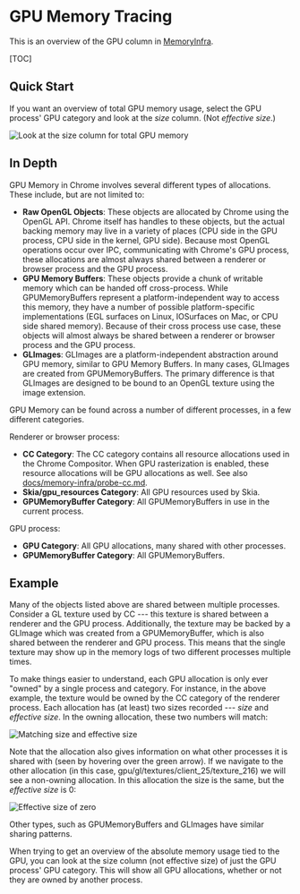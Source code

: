 # GPU Memory Tracing

This is an overview of the GPU column in [MemoryInfra][memory-infra].

[TOC]

## Quick Start

If you want an overview of total GPU memory usage, select the GPU process' GPU
category and look at the _size_ column. (Not _effective size_.)

![Look at the size column for total GPU memory][gpu-size-column]

[memory-infra]:    README.md
[gpu-size-column]: https://storage.googleapis.com/chromium-docs.appspot.com/c7d632c18d90d99e393ad0ade929f96e7d8243fe

## In Depth

GPU Memory in Chrome involves several different types of allocations. These
include, but are not limited to:

 * **Raw OpenGL Objects**: These objects are allocated by Chrome using the
   OpenGL API. Chrome itself has handles to these objects, but the actual
   backing memory may live in a variety of places (CPU side in the GPU process,
   CPU side in the kernel, GPU side). Because most OpenGL operations occur over
   IPC, communicating with Chrome's GPU process, these allocations are almost
   always shared between a renderer or browser process and the GPU process.
 * **GPU Memory Buffers**: These objects provide a chunk of writable memory
   which can be handed off cross-process. While GPUMemoryBuffers represent a
   platform-independent way to access this memory, they have a number of
   possible platform-specific implementations (EGL surfaces on Linux,
   IOSurfaces on Mac, or CPU side shared memory). Because of their cross
   process use case, these objects will almost always be shared between a
   renderer or browser process and the GPU process.
 * **GLImages**: GLImages are a platform-independent abstraction around GPU
   memory, similar to GPU Memory Buffers. In many cases, GLImages are created
   from GPUMemoryBuffers. The primary difference is that GLImages are designed
   to be bound to an OpenGL texture using the image extension.

GPU Memory can be found across a number of different processes, in a few
different categories.

Renderer or browser process:

 * **CC Category**: The CC category contains all resource allocations used in
   the Chrome Compositor. When GPU rasterization is enabled, these resource
   allocations will be GPU allocations as well. See also
   [docs/memory-infra/probe-cc.md][cc-memory].
 * **Skia/gpu_resources Category**: All GPU resources used by Skia.
 * **GPUMemoryBuffer Category**: All GPUMemoryBuffers in use in the current
   process.

GPU process:

 * **GPU Category**: All GPU allocations, many shared with other processes.
 * **GPUMemoryBuffer Category**: All GPUMemoryBuffers.

## Example

Many of the objects listed above are shared between multiple processes.
Consider a GL texture used by CC --- this texture is shared between a renderer
and the GPU process. Additionally, the texture may be backed by a GLImage which
was created from a GPUMemoryBuffer, which is also shared between the renderer
and GPU process. This means that the single texture may show up in the memory
logs of two different processes multiple times.

To make things easier to understand, each GPU allocation is only ever "owned"
by a single process and category. For instance, in the above example, the
texture would be owned by the CC category of the renderer process. Each
allocation has (at least) two sizes recorded --- _size_ and _effective size_.
In the owning allocation, these two numbers will match:

![Matching size and effective size][owner-size]

Note that the allocation also gives information on what other processes it is
shared with (seen by hovering over the green arrow). If we navigate to the
other allocation (in this case, gpu/gl/textures/client_25/texture_216) we will
see a non-owning allocation. In this allocation the size is the same, but the
_effective size_ is 0:

![Effective size of zero][non-owner-size]

Other types, such as GPUMemoryBuffers and GLImages have similar sharing
patterns.

When trying to get an overview of the absolute memory usage tied to the GPU,
you can look at the size column (not effective size) of just the GPU process'
GPU category. This will show all GPU allocations, whether or not they are owned
by another process.

[cc-memory]:      /docs/memory-infra/probe-cc.md
[owner-size]:     https://storage.googleapis.com/chromium-docs.appspot.com/a325c4426422e53394a322d31b652cfa34231189
[non-owner-size]: https://storage.googleapis.com/chromium-docs.appspot.com/b8cf464636940d0925f29a102e99aabb9af40b13
